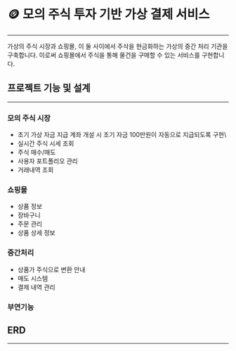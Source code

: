 # 🪙 모의 주식 투자 기반 가상 결제 서비스
---
가상의 주식 시장과 쇼핑몰, 이 둘 사이에서 주삭을 현금화하는 가상의 중간 처리 기관을 구축합니다. 이로써 쇼핑몰에서 주식을 통해 물건을 구매할 수 있는 서비스를 구현합니다.

## 프로젝트 기능 및 설계
---
### 모의 주식 시장
- 초기 가상 자금 지급
계좌 개설 시 초기 자금 100만원이 자동으로 지급되도록 구현\
- 실시간 주식 시세 조회
- 주식 매수/매도
- 사용자 포트폴리오 관리
- 거래내역 조회
### 쇼핑몰
- 상품 정보
- 장바구니
- 주문 관리
- 상품 상세 정보
### 중간처리
- 상품가 주식으로 변환 안내
- 매도 시스템
- 결제 내역 관리
### 부연기능

## ERD
---
